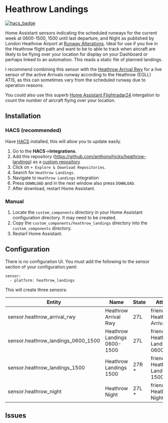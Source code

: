 # Heathrow Landings
[![hacs_badge](https://img.shields.io/badge/HACS-Default-orange.svg)](https://github.com/hacs/integration)

Home Assistant sensors indicating the scheduled runways for the current week at 0600-1500, 1500 until last departure, and Night as published by London Heathrow Airport at [Runway Alterations](https://www.heathrow.com/content/dam/heathrow/web/common/documents/company/local-community/noise/operations/runway-alternation/Runway_Alternation_Programme_2024.pdf).  Ideal for use if you live in the Heathrow flight path and want to be to able to track when aircraft are likely to be flying over your location for display on your Dashboard or perhaps linked to an automation. This reads a static file of planned landings.

I recommend combining this sensor with the [Heathrow Arrival Rwy](http://github.com/anthonyjhicks/heathrow-arrival-rwu) for a live sensor of the active Arrivals runway according to the Heathrow (EGLL) ATIS, as this can sometimes vary from the scheduled runway due to operation reasons.

You could also use this superb [Home Assistant Flightradar24](https://github.com/AlexandrErohin/home-assistant-flightradar24) intergation to count the number of aircraft flying over your location.

## Installation

### HACS (recommended)

Have [HACS](https://hacs.xyz/) installed, this will allow you to update easily.

1. Go to the <b>HACS</b>-><b>Integrations</b>.
2. Add this repository (https://github.com/anthonyjhicks/heathrow-landings) as a [custom repository](https://hacs.xyz/docs/faq/custom_repositories/)
3. Click on `+ Explore & Download Repositories`.
4. Search for `Heathrow Landings`. 
5. Navigate to `Heathrow Landings` integration 
6. Press `DOWNLOAD` and in the next window also press `DOWNLOAD`. 
7. After download, restart Home Assistant.

### Manual

1. Locate the `custom_components` directory in your Home Assistant configuration directory. It may need to be created.
2. Copy the `custom_components/heathrow_landings` directory into the `custom_components` directory.
3. Restart Home Assistant.

## Configuration

There is no configuration UI.  You must add the following to the sensor section of your configuration.yaml:

```
sensor:
  - platform: heathrow_landings
```

This will create three sensors:

| Entity | Name | State | Attributes |
| -- | -- | -- | -- |
| sensor.heathrow_arrival_rwy | Heathrow Arrival Rwy | 27L | friendly_name: Heathrow Arrival Rwy |
| sensor.heathrow_landings_0600_1500 | Heathrow Landings 0600-1500 | 27L | friendly_name: Heathrow Landings 0600-1500 |
| sensor.heathrow_landings_1500 | Heathrow Landings 1500 | 27R * |	friendly_name: Heathrow Landings 1500 | 
| sensor.heathrow_night | Heathrow Night | 27L * | friendly_name: Heathrow Night |

## Issues

